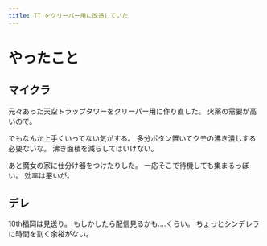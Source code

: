 ```yaml
---
title: TT をクリーパー用に改造していた
---
```


# やったこと

## マイクラ

元々あった天空トラップタワーをクリーパー用に作り直した。
火薬の需要が高いので。

でもなんか上手くいってない気がする。
多分ボタン置いてクモの沸き潰しする必要ないな。
沸き面積を減らしてはいけない。

あと魔女の家に仕分け器をつけたりした。
一応そこで待機しても集まるっぽい。
効率は悪いが。

## デレ

10th福岡は見送り。
もしかしたら配信見るかも‥‥くらい。
ちょっとシンデレラに時間を割く余裕がない。
